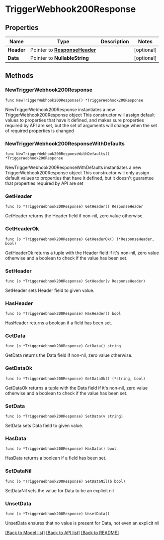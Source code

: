 # TriggerWebhook200Response

## Properties

Name | Type | Description | Notes
------------ | ------------- | ------------- | -------------
**Header** | Pointer to [**ResponseHeader**](ResponseHeader.md) |  | [optional] 
**Data** | Pointer to **NullableString** |  | [optional] 

## Methods

### NewTriggerWebhook200Response

`func NewTriggerWebhook200Response() *TriggerWebhook200Response`

NewTriggerWebhook200Response instantiates a new TriggerWebhook200Response object
This constructor will assign default values to properties that have it defined,
and makes sure properties required by API are set, but the set of arguments
will change when the set of required properties is changed

### NewTriggerWebhook200ResponseWithDefaults

`func NewTriggerWebhook200ResponseWithDefaults() *TriggerWebhook200Response`

NewTriggerWebhook200ResponseWithDefaults instantiates a new TriggerWebhook200Response object
This constructor will only assign default values to properties that have it defined,
but it doesn't guarantee that properties required by API are set

### GetHeader

`func (o *TriggerWebhook200Response) GetHeader() ResponseHeader`

GetHeader returns the Header field if non-nil, zero value otherwise.

### GetHeaderOk

`func (o *TriggerWebhook200Response) GetHeaderOk() (*ResponseHeader, bool)`

GetHeaderOk returns a tuple with the Header field if it's non-nil, zero value otherwise
and a boolean to check if the value has been set.

### SetHeader

`func (o *TriggerWebhook200Response) SetHeader(v ResponseHeader)`

SetHeader sets Header field to given value.

### HasHeader

`func (o *TriggerWebhook200Response) HasHeader() bool`

HasHeader returns a boolean if a field has been set.

### GetData

`func (o *TriggerWebhook200Response) GetData() string`

GetData returns the Data field if non-nil, zero value otherwise.

### GetDataOk

`func (o *TriggerWebhook200Response) GetDataOk() (*string, bool)`

GetDataOk returns a tuple with the Data field if it's non-nil, zero value otherwise
and a boolean to check if the value has been set.

### SetData

`func (o *TriggerWebhook200Response) SetData(v string)`

SetData sets Data field to given value.

### HasData

`func (o *TriggerWebhook200Response) HasData() bool`

HasData returns a boolean if a field has been set.

### SetDataNil

`func (o *TriggerWebhook200Response) SetDataNil(b bool)`

 SetDataNil sets the value for Data to be an explicit nil

### UnsetData
`func (o *TriggerWebhook200Response) UnsetData()`

UnsetData ensures that no value is present for Data, not even an explicit nil

[[Back to Model list]](../README.md#documentation-for-models) [[Back to API list]](../README.md#documentation-for-api-endpoints) [[Back to README]](../README.md)


